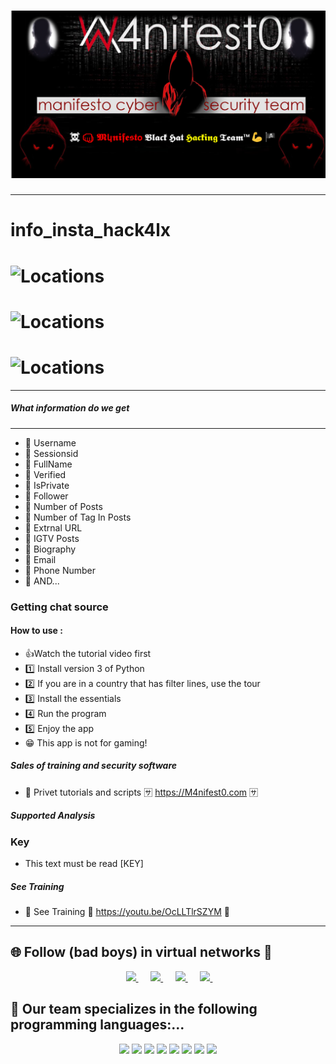 # ![Locations](https://github.com/M4nifest0/M4nifest0_WhatsApp/blob/master/s.png) 

**********************************************************

# info_insta_hack4lx

# ![Locations](https://github.com/attakercyebr/info_insta_hack4lx/blob/master/photo_2020-01-22_11-45-26.jpg)


# ![Locations](https://github.com/attakercyebr/info_insta_hack4lx/blob/master/photo_2020-01-22_11-45-27.jpg)


# ![Locations](https://github.com/attakercyebr/info_insta_hack4lx/blob/master/photo_2020-01-22_11-45-28.jpg)

**********************************************************

##### What information do we get
----------------------
- 📍 Username
- 📍 Sessionsid
- 📍 FullName
- 📍 Verified
- 📍 IsPrivate
- 📍 Follower
- 📍 Number of Posts
- 📍 Number of Tag In Posts
- 📍 Extrnal URL
- 📍 IGTV Posts
- 📍 Biography
- 📍 Email
- 📍 Phone Number
- 📌 AND...
	
### Getting chat source
#### How to use :
- 👍Watch the tutorial video first
- 1️⃣ Install version 3 of Python
- 2️⃣ If you are in a country that has filter lines, use the tour
- 3️⃣ Install the essentials
- 4️⃣ Run the program
- 5️⃣ Enjoy the app
- 😁 This app is not for gaming!

##### Sales of training and security software
- 🛄 Privet tutorials and scripts 🈂️  https://M4nifest0.com 🈂️

##### Supported Analysis
### Key
- This text must be read [KEY]

##### See Training 

- 🔞 See Training 🎥 https://youtu.be/OcLLTlrSZYM  🎥


----------------------

<h2>🌐 Follow (bad boys) in virtual networks 📍</h2>
<p align="center">	
</a>&nbsp;&nbsp;&nbsp;&nbsp;
	<a href="https://t.me/M4nifest0">
		<img src="https://img.shields.io/badge/Telegram-%23000000.svg?&style=for-the-badge&logo=Telegram&logoColor=white" />
	</a>&nbsp;&nbsp;&nbsp;&nbsp;
	<a href="https://www.instagram.com/_m4nifest0_/">
		<img src="https://img.shields.io/badge/instagram-%23E4405F.svg?&style=for-the-badge&logo=instagram&logoColor=white" />
	</a>&nbsp;&nbsp;&nbsp;&nbsp;
	<a href="https://www.youtube.com/c/cybermonitoringhack4lx">
		<img src="https://img.shields.io/badge/youtube-%23FF0000.svg?&style=for-the-badge&logo=youtube&logoColor=white" />
	</a>&nbsp;&nbsp;&nbsp;&nbsp;
	<a href="https://twitter.com/_M4nifest0_">
		<img src="https://img.shields.io/badge/twitter-%231DA1F2.svg?&style=for-the-badge&logo=twitter&logoColor=white" />
	</a>&nbsp;&nbsp;&nbsp;&nbsp;
</p>

<h2>📌 Our team specializes in the following programming languages:...</h2>
<p align="center">	
	<img src="https://img.shields.io/badge/node.js%20-%2343853D.svg?&style=for-the-badge&logo=node.js&logoColor=white" />
        <img src="https://img.shields.io/badge/python%20-%2314354C.svg?&style=for-the-badge&logo=python&logoColor=white" />
	<img src="https://img.shields.io/badge/c%23%20-%23239120.svg?&style=for-the-badge&logo=c-sharp&logoColor=white" />
	<img src="https://img.shields.io/badge/java-%23ED8B00.svg?&style=for-the-badge&logo=java&logoColor=white" />
	<img src="https://img.shields.io/badge/php-%23777BB4.svg?&style=for-the-badge&logo=php&logoColor=white" />
	<img src="https://img.shields.io/badge/ruby-%23CC342D.svg?&style=for-the-badge&logo=ruby&logoColor=white" />
	<img src="https://img.shields.io/badge/perl-%2339457E.svg?&style=for-the-badge&logo=perl&logoColor=white" />
	<img src="https://img.shields.io/badge/c++%20-%2300599C.svg?&style=for-the-badge&logo=c%2B%2B&logoColor=white" />
</p>

